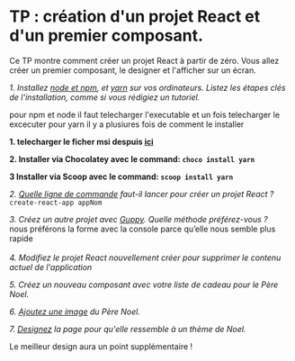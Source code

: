 # TP : création d'un projet React et d'un premier composant.

Ce TP montre comment créer un projet React à partir de zéro. Vous allez créer un premier composant, le designer et l'afficher sur un écran.


*1. Installez [node et npm](https://nodejs.org/en/download/), et [yarn](https://classic.yarnpkg.com/en/docs/install/#debian-stable) sur vos ordinateurs. Listez les étapes clés de l'installation, comme si vous rédigiez un tutoriel.*

pour npm et node il faut telecharger l'executable et un fois telecharger le excecuter 
pour yarn il y a plusiures fois de comment le installer 

**1. telecharger le ficher msi despuis [ici](https://classic.yarnpkg.com/en/docs/install/#windows-stable)**

**2. Installer via Chocolatey avec le command: ```choco install yarn```**

**3 Installer via Scoop avec le command: ```scoop install yarn```**

*2. [Quelle ligne de commande](https://github.com/facebook/create-react-app) faut-il lancer pour créer un projet React ?*
<br>
```create-react-app appNom ```

*3. Créez un autre projet avec [Guppy](https://github.com/joshwcomeau/guppy). Quelle méthode préférez-vous ?*
<br>nous préférons la forme avec la console parce qu’elle nous semble plus rapide<br>  
*4. Modifiez le projet React nouvellement créer pour supprimer le contenu actuel de l'application*

*5. Créez un nouveau composant avec votre liste de cadeau pour le Père Noel.*

*6. [Ajoutez une image](https://create-react-app.dev/docs/adding-images-fonts-and-files/) du Père Noel.*

*7. [Designez](https://create-react-app.dev/docs/adding-a-stylesheet) la page pour qu'elle ressemble à un thème de Noel.*

Le meilleur design aura un point supplémentaire !
